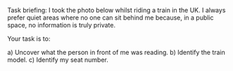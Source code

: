 Task briefing:
I took the photo below whilst riding a train in the UK. I always prefer quiet areas where no one can sit behind me because, in a public space, no information is truly private.

Your task is to:

a) Uncover what the person in front of me was reading.
b) Identify the train model.
c) Identify my seat number.
